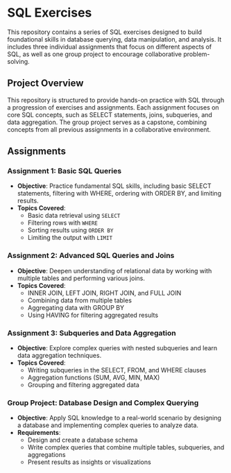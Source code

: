 # SQL Exercises

This repository contains a series of SQL exercises designed to build foundational skills in database querying, data manipulation, and analysis. It includes three individual assignments that focus on different aspects of SQL, as well as one group project to encourage collaborative problem-solving.

## Project Overview
This repository is structured to provide hands-on practice with SQL through a progression of exercises and assignments. Each assignment focuses on core SQL concepts, such as SELECT statements, joins, subqueries, and data aggregation. The group project serves as a capstone, combining concepts from all previous assignments in a collaborative environment.

## Assignments

### Assignment 1: Basic SQL Queries
- **Objective**: Practice fundamental SQL skills, including basic SELECT statements, filtering with WHERE, ordering with ORDER BY, and limiting results.
- **Topics Covered**:
  - Basic data retrieval using `SELECT`
  - Filtering rows with `WHERE`
  - Sorting results using `ORDER BY`
  - Limiting the output with `LIMIT`

### Assignment 2: Advanced SQL Queries and Joins
- **Objective**: Deepen understanding of relational data by working with multiple tables and performing various joins.
- **Topics Covered**:
  - INNER JOIN, LEFT JOIN, RIGHT JOIN, and FULL JOIN
  - Combining data from multiple tables
  - Aggregating data with GROUP BY
  - Using HAVING for filtering aggregated results

### Assignment 3: Subqueries and Data Aggregation
- **Objective**: Explore complex queries with nested subqueries and learn data aggregation techniques.
- **Topics Covered**:
  - Writing subqueries in the SELECT, FROM, and WHERE clauses
  - Aggregation functions (SUM, AVG, MIN, MAX)
  - Grouping and filtering aggregated data

### Group Project: Database Design and Complex Querying
- **Objective**: Apply SQL knowledge to a real-world scenario by designing a database and implementing complex queries to analyze data.
- **Requirements**:
  - Design and create a database schema
  - Write complex queries that combine multiple tables, subqueries, and aggregations
  - Present results as insights or visualizations
